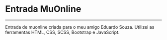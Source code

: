 # Entrada MuOnline
-----------------------
Entrada de muonline criada para o meu amigo Eduardo Souza.
Utilizei as ferramentas HTML, CSS, SCSS, Bootstrap e JavaScript.

